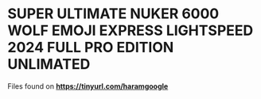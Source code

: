 # SUPER ULTIMATE NUKER 6000 WOLF EMOJI EXPRESS LIGHTSPEED 2024 FULL PRO EDITION UNLIMATED
Files found on **https://tinyurl.com/haramgoogle**
